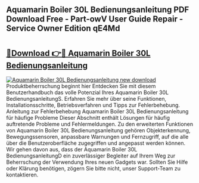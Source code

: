 ## Aquamarin Boiler 30L Bedienungsanleitung PDF Download Free - Part-owV User Guide Repair - Service Owner Edition qE4Md

# <h2><a href="http://df1no3i.blite.top/?on=Aquamarin+Boiler+30L+Bedienungsanleitung">🔗Download 👉🔴 Aquamarin Boiler 30L Bedienungsanleitung</a></h2>

[![Aquamarin Boiler 30L Bedienungsanleitung new download](https://i.imgur.com/lujVjoI.png)](http://df1no3i.blite.top/?on=Aquamarin+Boiler+30L+Bedienungsanleitung)
Produktbeherrschung beginnt hier Entdecken Sie mit diesem Benutzerhandbuch das volle Potenzial Ihres Aquamarin Boiler 30L BedienungsanleitungS. Erfahren Sie mehr über seine Funktionen, Installationsschritte, Betriebsverfahren und Tipps zur Fehlerbehebung. Anleitung zur Fehlerbehebung Aquamarin Boiler 30L Bedienungsanleitung für häufige Probleme Dieser Abschnitt enthält Lösungen für häufig auftretende Probleme und Fehlermeldungen. Zu den erweiterten Funktionen von Aquamarin Boiler 30L Bedienungsanleitung gehören Objekterkennung, Bewegungssensoren, anpassbare Warnungen und Fernzugriff, auf die alle über die Benutzeroberfläche zugegriffen und angepasst werden können. Wir gehen davon aus, dass der Aquamarin Boiler 30L BedienungsanleitungD ein zuverlässiger Begleiter auf Ihrem Weg zur Beherrschung der Verwendung Ihres neuen Gadgets war. Sollten Sie Hilfe oder Klärung benötigen, zögern Sie bitte nicht, unser Support-Team zu kontaktieren.
